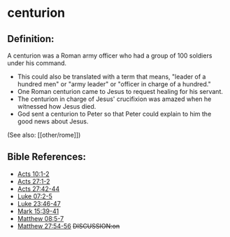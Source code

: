 # centurion #

## Definition: ##

A centurion was a Roman army officer who had a group of 100 soldiers under his command.

* This could also be translated with a term that means, "leader of a hundred men" or "army leader" or "officer in charge of a hundred."
* One Roman centurion came to Jesus to request healing for his servant.
* The centurion in charge of Jesus' crucifixion was amazed when he witnessed how Jesus died.
* God sent a centurion to Peter so that Peter could explain to him the good news about Jesus.

(See also: [[other/rome]])

## Bible References: ##

* [Acts 10:1-2](en/tn/act/help/10/01)
* [Acts 27:1-2](en/tn/act/help/27/01)
* [Acts 27:42-44](en/tn/act/help/27/42)
* [Luke 07:2-5](en/tn/luk/help/07/02)
* [Luke 23:46-47](en/tn/luk/help/23/46)
* [Mark 15:39-41](en/tn/mrk/help/15/39)
* [Matthew 08:5-7](en/tn/mat/help/08/05)
* [Matthew 27:54-56](en/tn/mat/help/27/54)
~~DISCUSSION:on~~